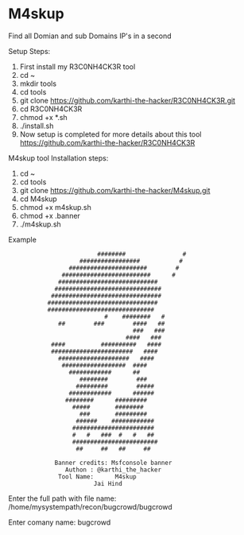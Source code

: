 # M4skup

Find all Domian and sub Domains IP's in a second 

Setup Steps:

1. First install my R3C0NH4CK3R tool 
2. cd ~
3. mkdir tools
4. cd tools
5. git clone https://github.com/karthi-the-hacker/R3C0NH4CK3R.git
6. cd R3C0NH4CK3R
7. chmod +x *.sh
8. ./install.sh
9. Now setup is completed for more details about this tool https://github.com/karthi-the-hacker/R3C0NH4CK3R


M4skup tool Installation steps:

1. cd ~
2. cd tools
3. git clone https://github.com/karthi-the-hacker/M4skup.git
4. cd M4skup
5. chmod +x m4skup.sh
6. chmod +x .banner
7. ./m4skup.sh


Example

                             ########                #
                        #################           #
                     ######################        # 
                   #########################      #
                  ############################      
                 ##############################     
                ###############################    
               ###############################     
               ##############################      
                               #    ########   #   
                  ##        ###        ####   ##   
                                       ###   ###   
                                     ####   ###    
                ####          ##########   ####    
                #######################   ####     
                  ####################   ####      
                   ##################  ####        
                     ############      ##          
                        ########        ###        
                       #########        #####      
                     ############      ######      
                    ########      #########        
                      #####       ########         
                        ###       #########        
                       ######    ############      
                      #######################      
                      #   #   ###  #   #   ##      
                      ########################     
                       ##     ##   ##     ##        
 
                 Banner credits: Msfconsole banner 
                    Authon : @karthi_the_hacker 
                  Tool Name:      M4skup     
                            Jai Hind  
Enter the full path with file name: /home/mysystempath/recon/bugcrowd/bugcrowd

Enter comany name: bugcrowd




